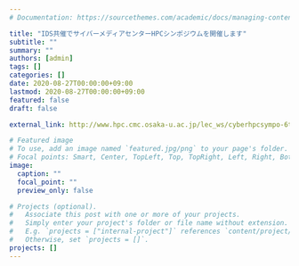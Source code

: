 ```yaml
---
# Documentation: https://sourcethemes.com/academic/docs/managing-content/

title: "IDS共催でサイバーメディアセンターHPCシンポジウムを開催します"
subtitle: ""
summary: ""
authors: [admin]
tags: []
categories: []
date: 2020-08-27T00:00:00+09:00
lastmod: 2020-08-27T00:00:00+09:00
featured: false
draft: false

external_link: http://www.hpc.cmc.osaka-u.ac.jp/lec_ws/cyberhpcsympo-6th-online/

# Featured image
# To use, add an image named `featured.jpg/png` to your page's folder.
# Focal points: Smart, Center, TopLeft, Top, TopRight, Left, Right, BottomLeft, Bottom, BottomRight.
image:
  caption: ""
  focal_point: ""
  preview_only: false

# Projects (optional).
#   Associate this post with one or more of your projects.
#   Simply enter your project's folder or file name without extension.
#   E.g. `projects = ["internal-project"]` references `content/project/deep-learning/index.md`.
#   Otherwise, set `projects = []`.
projects: []
---
```

